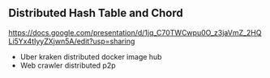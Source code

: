 ## Distributed Hash Table and Chord

https://docs.google.com/presentation/d/1jq_C70TWCwpu0O_z3jaVmZ_2HQLi5Yx4tIyyZXjwn5A/edit?usp=sharing

- Uber kraken distributed docker image hub
- Web crawler distributed p2p